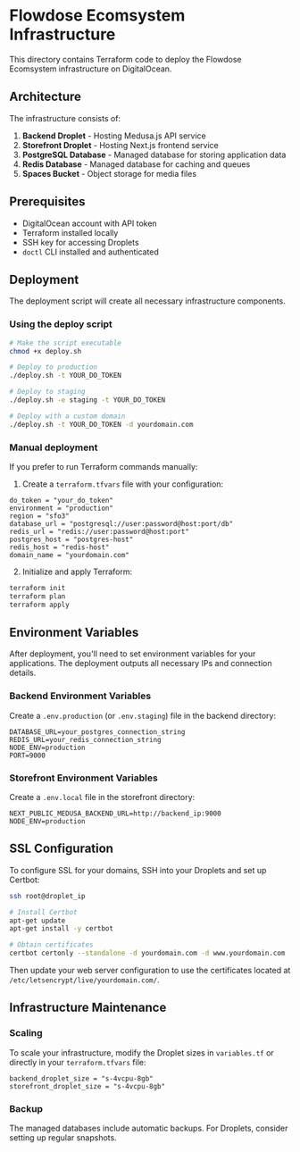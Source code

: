 # Flowdose Ecomsystem Infrastructure

This directory contains Terraform code to deploy the Flowdose Ecomsystem infrastructure on DigitalOcean.

## Architecture

The infrastructure consists of:

1. **Backend Droplet** - Hosting Medusa.js API service
2. **Storefront Droplet** - Hosting Next.js frontend service
3. **PostgreSQL Database** - Managed database for storing application data
4. **Redis Database** - Managed database for caching and queues
5. **Spaces Bucket** - Object storage for media files

## Prerequisites

- DigitalOcean account with API token
- Terraform installed locally
- SSH key for accessing Droplets
- `doctl` CLI installed and authenticated

## Deployment

The deployment script will create all necessary infrastructure components.

### Using the deploy script

```bash
# Make the script executable
chmod +x deploy.sh

# Deploy to production
./deploy.sh -t YOUR_DO_TOKEN

# Deploy to staging
./deploy.sh -e staging -t YOUR_DO_TOKEN

# Deploy with a custom domain
./deploy.sh -t YOUR_DO_TOKEN -d yourdomain.com
```

### Manual deployment

If you prefer to run Terraform commands manually:

1. Create a `terraform.tfvars` file with your configuration:

```
do_token = "your_do_token"
environment = "production"
region = "sfo3"
database_url = "postgresql://user:password@host:port/db"
redis_url = "redis://user:password@host:port"
postgres_host = "postgres-host"
redis_host = "redis-host"
domain_name = "yourdomain.com"
```

2. Initialize and apply Terraform:

```bash
terraform init
terraform plan
terraform apply
```

## Environment Variables

After deployment, you'll need to set environment variables for your applications. The deployment outputs all necessary IPs and connection details.

### Backend Environment Variables

Create a `.env.production` (or `.env.staging`) file in the backend directory:

```
DATABASE_URL=your_postgres_connection_string
REDIS_URL=your_redis_connection_string
NODE_ENV=production
PORT=9000
```

### Storefront Environment Variables

Create a `.env.local` file in the storefront directory:

```
NEXT_PUBLIC_MEDUSA_BACKEND_URL=http://backend_ip:9000
NODE_ENV=production
```

## SSL Configuration

To configure SSL for your domains, SSH into your Droplets and set up Certbot:

```bash
ssh root@droplet_ip

# Install Certbot
apt-get update
apt-get install -y certbot

# Obtain certificates
certbot certonly --standalone -d yourdomain.com -d www.yourdomain.com
```

Then update your web server configuration to use the certificates located at `/etc/letsencrypt/live/yourdomain.com/`.

## Infrastructure Maintenance

### Scaling

To scale your infrastructure, modify the Droplet sizes in `variables.tf` or directly in your `terraform.tfvars` file:

```
backend_droplet_size = "s-4vcpu-8gb"
storefront_droplet_size = "s-4vcpu-8gb"
```

### Backup

The managed databases include automatic backups. For Droplets, consider setting up regular snapshots. 